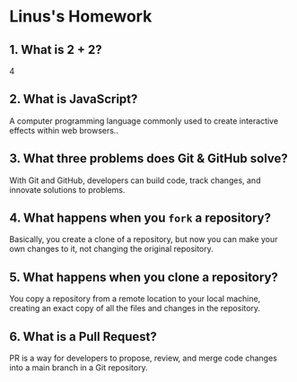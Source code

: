 # Linus's Homework

## 1. What is 2 + 2?

4

## 2. What is JavaScript?

A computer programming language commonly used to create interactive effects within web browsers..

## 3. What three problems does Git & GitHub solve?

With Git and GitHub, developers can build code, track changes, and innovate solutions to problems. 

## 4. What happens when you `fork` a repository?

Basically, you create a clone of a repository, but now you can make your own changes to it, not changing the original repository.

## 5. What happens when you clone a repository?

You copy a repository from a remote location to your local machine, creating an exact copy of all the files and changes in the repository.

## 6. What is a Pull Request?

PR is a way for developers to propose, review, and merge code changes into a main branch in a Git repository.
